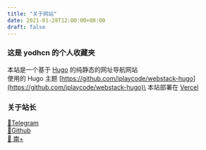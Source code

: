 ```yaml
---
title: "关于网站"
date: 2021-01-28T12:00:00+08:00
draft: false
---
```


### 这是 yodhcn 的个人收藏夹

本站是一个基于 [Hugo](https://gohugo.io/) 的纯静态的网址导航网站\
使用的 Hugo 主题 [https://github.com/iplaycode/webstack-hugo](https://github.com/iplaycode/webstack-hugo)\
本站部署在 [Vercel](https://vercel.com/)

### 关于站长

[🔗Telegram](https://t.me/yodhcn)\
[🔗Github](https://github.com/yodhcn)\
[🔗 南+](https://www.snow-plus.net/u.php?action-show-uid-903655.html)
